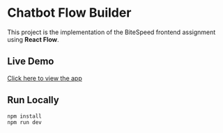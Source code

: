 # Chatbot Flow Builder

This project is the implementation of the BiteSpeed frontend assignment using **React Flow**.

## Live Demo

[Click here to view the app](https://bite-speed-chatbot-flow-builder-tmz.vercel.app/)


## Run Locally
```bash
npm install
npm run dev

